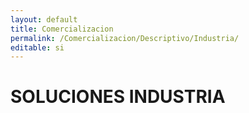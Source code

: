 ```yaml
---
layout: default
title: Comercializacion
permalink: /Comercializacion/Descriptivo/Industria/
editable: si
---
```


# SOLUCIONES INDUSTRIA

